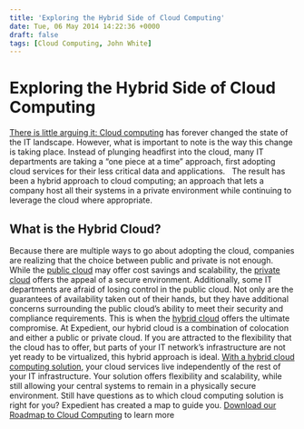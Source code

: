 ```yaml
---
title: 'Exploring the Hybrid Side of Cloud Computing'
date: Tue, 06 May 2014 14:22:36 +0000
draft: false
tags: [Cloud Computing, John White]
---
```


Exploring the Hybrid Side of Cloud Computing
============================================

[There is little arguing it: Cloud computing](https://www.expedient.com/cloud-computing/ "Cloud Computing") has forever changed the state of the IT landscape. However, what is important to note is the way this change is taking place. Instead of plunging headfirst into the cloud, many IT departments are taking a “one piece at a time” approach, first adopting cloud services for their less critical data and applications.   The result has been a hybrid approach to cloud computing; an approach that lets a company host all their systems in a private environment while continuing to leverage the cloud where appropriate.

What is the Hybrid Cloud?
-------------------------

Because there are multiple ways to go about adopting the cloud, companies are realizing that the choice between public and private is not enough. While the [public cloud](https://www.expedient.com/cloud-computing/public-cloud-computing/ "Public") may offer cost savings and scalability, the [private cloud](https://www.expedient.com/cloud-computing/private-cloud-computing/ "Private") offers the appeal of a secure environment. Additionally, some IT departments are afraid of losing control in the public cloud. Not only are the guarantees of availability taken out of their hands, but they have additional concerns surrounding the public cloud’s ability to meet their security and compliance requirements. This is when the [hybrid cloud](https://www.expedient.com/cloud-computing/hybrid-cloud-computing/ "Hybrid") offers the ultimate compromise. At Expedient, our hybrid cloud is a combination of colocation and either a public or private cloud. If you are attracted to the flexibility that the cloud has to offer, but parts of your IT network’s infrastructure are not yet ready to be virtualized, this hybrid approach is ideal. [With a hybrid cloud computing solution](https://www.expedient.com/cloud-computing/hybrid-cloud-computing/ "Hybrid"), your cloud services live independently of the rest of your IT infrastructure. Your solution offers flexibility and scalability, while still allowing your central systems to remain in a physically secure environment. Still have questions as to which cloud computing solution is right for you? Expedient has created a map to guide you. [Download our Roadmap to Cloud Computing](http://go.expedient.com/l/12902/2012-06-13/vqw2) to learn more